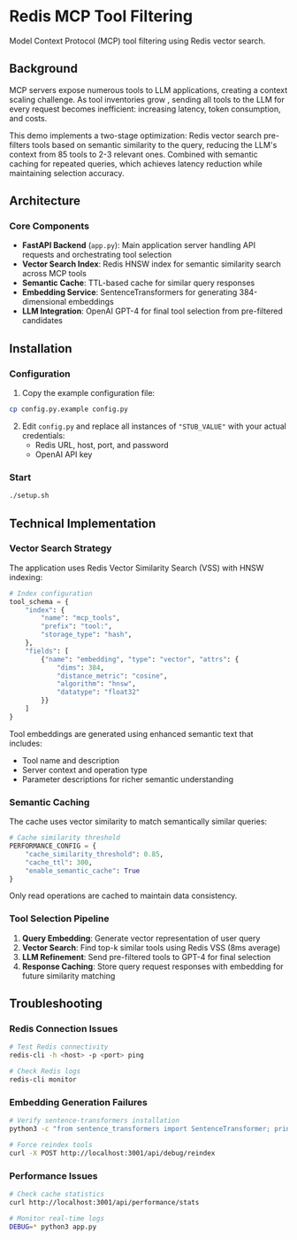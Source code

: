 # Redis MCP Tool Filtering

Model Context Protocol (MCP) tool filtering using Redis vector search.

## Background

MCP servers expose numerous tools to LLM applications, creating a context scaling challenge. As tool inventories grow , sending all tools to the LLM for every request becomes inefficient: increasing latency, token consumption, and costs. 

This demo implements a two-stage optimization: Redis vector search pre-filters tools based on semantic similarity to the query, reducing the LLM's context from 85 tools to 2-3 relevant ones. Combined with semantic caching for repeated queries, which achieves latency reduction while maintaining selection accuracy.

## Architecture

### Core Components

- **FastAPI Backend** (`app.py`): Main application server handling API requests and orchestrating tool selection
- **Vector Search Index**: Redis HNSW index for semantic similarity search across MCP tools
- **Semantic Cache**: TTL-based cache for similar query responses
- **Embedding Service**: SentenceTransformers for generating 384-dimensional embeddings
- **LLM Integration**: OpenAI GPT-4 for final tool selection from pre-filtered candidates

## Installation

### Configuration

1. Copy the example configuration file:
```bash
cp config.py.example config.py
```

2. Edit `config.py` and replace all instances of `"STUB_VALUE"` with your actual credentials:
   - Redis URL, host, port, and password
   - OpenAI API key

### Start

```bash
./setup.sh
```

## Technical Implementation

### Vector Search Strategy

The application uses Redis Vector Similarity Search (VSS) with HNSW indexing:

```python
# Index configuration
tool_schema = {
    "index": {
        "name": "mcp_tools",
        "prefix": "tool:",
        "storage_type": "hash",
    },
    "fields": [
        {"name": "embedding", "type": "vector", "attrs": {
            "dims": 384,
            "distance_metric": "cosine",
            "algorithm": "hnsw",
            "datatype": "float32"
        }}
    ]
}
```

Tool embeddings are generated using enhanced semantic text that includes:
- Tool name and description
- Server context and operation type
- Parameter descriptions for richer semantic understanding

### Semantic Caching

The cache uses vector similarity to match semantically similar queries:

```python
# Cache similarity threshold
PERFORMANCE_CONFIG = {
    "cache_similarity_threshold": 0.85,
    "cache_ttl": 300,  
    "enable_semantic_cache": True
}
```
Only read operations are cached to maintain data consistency.

### Tool Selection Pipeline

1. **Query Embedding**: Generate vector representation of user query
2. **Vector Search**: Find top-k similar tools using Redis VSS (8ms average)
3. **LLM Refinement**: Send pre-filtered tools to GPT-4 for final selection
4. **Response Caching**: Store query request responses with embedding for future similarity matching

## Troubleshooting

### Redis Connection Issues
```bash
# Test Redis connectivity
redis-cli -h <host> -p <port> ping

# Check Redis logs
redis-cli monitor
```

### Embedding Generation Failures
```bash
# Verify sentence-transformers installation
python3 -c "from sentence_transformers import SentenceTransformer; print('OK')"

# Force reindex tools
curl -X POST http://localhost:3001/api/debug/reindex
```

### Performance Issues
```bash
# Check cache statistics
curl http://localhost:3001/api/performance/stats

# Monitor real-time logs
DEBUG=* python3 app.py
```